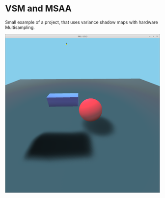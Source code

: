 # VSM and MSAA
Small example of a project, that uses variance shadow maps with hardware Multisampling.

![Soft shadow and some MSAA](https://github.com/MauriceGit/Variance_Shadow_Maps/blob/master/bin/soft_shadow.png "Soft shadow and some MSAA")
